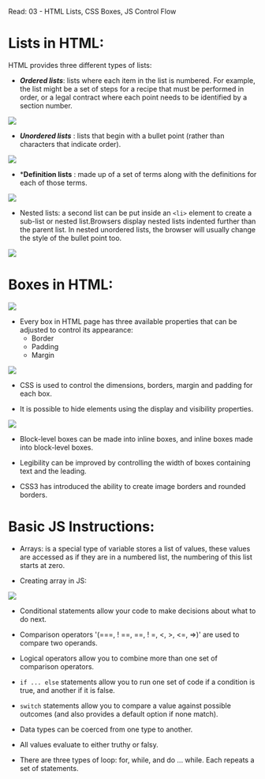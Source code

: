 Read: 03 - HTML Lists, CSS Boxes, JS Control Flow

# Lists in HTML:

HTML provides three different types of lists:

+ ***Ordered lists***: lists where each item in the list is numbered. For example, the list might be a set of steps for a recipe that must be performed in order, or a legal contract where each point needs to be identified by a section number.

![]("https://i.pinimg.com/originals/39/78/02/397802189e1f64e9dbb158425010c264.jpg")  

+ ***Unordered lists*** : lists that begin with a bullet point (rather than characters that indicate order).

![]("https://i0.wp.com/www.tutorialbrain.com/wp-content/uploads/2019/01/Unordered-List.jpg?fit=474%2C397&ssl=1")

+ ***Definition lists** : made up of a set of terms along with the definitions for each of those terms.

![]("https://slideplayer.com/slide/1607202/5/images/5/Definition+Lists+in+HTML.jpg")


+ Nested lists: a second list can be put inside an `<li>` element to create a sub-list or nested list.Browsers display nested lists
indented further than the parent list. In nested unordered lists, the browser will usually change the style of the bullet point too.

![]("https://i.stack.imgur.com/bjuI6.png") 

# Boxes in HTML:

![]("https://stuyhsdesign.files.wordpress.com/2016/05/yoko-html5.png?w=656")

+ Every box in HTML page has three available properties that can be adjusted to control its appearance:
  - Border
  - Padding
  - Margin

![]("https://res.cloudinary.com/practicaldev/image/fetch/s--Epou9WnH--/c_limit%2Cf_auto%2Cfl_progressive%2Cq_auto%2Cw_880/https://cdn-images-1.medium.com/max/682/1%2ARZy75Vjf8bETwl73-4iZPQ.png")

+ CSS is used to control the dimensions, borders, margin and padding for each box.

+ It is possible to hide elements using the display and visibility properties.

![]("https://media.geeksforgeeks.org/wp-content/uploads/20191120155028/nonehidden.gif")

+ Block-level boxes can be made into inline boxes, and inline boxes made into block-level boxes.

+ Legibility can be improved by controlling the width of boxes containing text and the leading.

+ CSS3 has introduced the ability to create image borders and rounded borders.

# Basic JS Instructions:

+ Arrays: is a special type of variable stores a list of values, these values are accessed as if they are in a numbered list, the
numbering of this list starts at zero. 

+ Creating array in JS:

![]("https://data-flair.training/blogs/wp-content/uploads/sites/2/2019/08/how-to-create-JavaScript-array.jpg")

+ Conditional statements allow your code to make decisions about what to do next.

+ Comparison operators '(===, ! ==, ==, ! =, <, >, <=, =>)' are used to compare two operands.

+ Logical operators allow you to combine more than one set of comparison operators.

+ `if ... else` statements allow you to run one set of code if a condition is true, and another if it is false.

+ `switch` statements allow you to compare a value against possible outcomes (and also provides a default option if none match).

+ Data types can be coerced from one type to another.

+ All values evaluate to either truthy or falsy.

+ There are three types of loop: for, while, and do ... while. Each repeats a set of statements.



